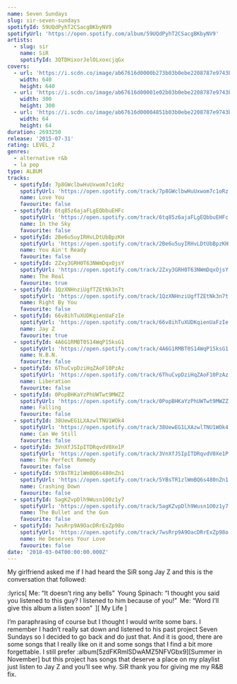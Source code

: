```yaml
---
name: Seven Sundays
slug: sir-seven-sundays
spotifyId: 59UQdPyhT2CSacgBKbyNV9
spotifyUrl: 'https://open.spotify.com/album/59UQdPyhT2CSacgBKbyNV9'
artists:
  - slug: sir
    name: SiR
    spotifyId: 3QTDHixorJelOLxoxcjqGx
covers:
  - url: 'https://i.scdn.co/image/ab67616d0000b273b03b0ebe2208787e9743b5a6'
    width: 640
    height: 640
  - url: 'https://i.scdn.co/image/ab67616d00001e02b03b0ebe2208787e9743b5a6'
    width: 300
    height: 300
  - url: 'https://i.scdn.co/image/ab67616d00004851b03b0ebe2208787e9743b5a6'
    width: 64
    height: 64
duration: 2693250
release: '2015-07-31'
rating: LEVEL_2
genres:
  - alternative r&b
  - la pop
type: ALBUM
tracks:
  - spotifyId: 7p8GWclbwHuUxwom7c1oRz
    spotifyUrl: 'https://open.spotify.com/track/7p8GWclbwHuUxwom7c1oRz'
    name: Love You
    favourite: false
  - spotifyId: 6tq85z6ajaFLgEQbbuEHFc
    spotifyUrl: 'https://open.spotify.com/track/6tq85z6ajaFLgEQbbuEHFc'
    name: In the Sky
    favourite: false
  - spotifyId: 2Be6u5uyIRHvLDtUbBpzKH
    spotifyUrl: 'https://open.spotify.com/track/2Be6u5uyIRHvLDtUbBpzKH'
    name: You Ain't Ready
    favourite: false
  - spotifyId: 2Zxy3GRH0T63NWmDqxOjsY
    spotifyUrl: 'https://open.spotify.com/track/2Zxy3GRH0T63NWmDqxOjsY'
    name: The Real
    favourite: true
  - spotifyId: 1QzXNHnziUgfTZEtNk3n7t
    spotifyUrl: 'https://open.spotify.com/track/1QzXNHnziUgfTZEtNk3n7t'
    name: Right By You
    favourite: false
  - spotifyId: 66v8ihTuXUDKqienUaFzIe
    spotifyUrl: 'https://open.spotify.com/track/66v8ihTuXUDKqienUaFzIe'
    name: Jay Z
    favourite: true
  - spotifyId: 4A6G1RMBT0S14WqP15ksG1
    spotifyUrl: 'https://open.spotify.com/track/4A6G1RMBT0S14WqP15ksG1'
    name: N.B.N.
    favourite: false
  - spotifyId: 6ThuCvpDziHqZAoF10PzAz
    spotifyUrl: 'https://open.spotify.com/track/6ThuCvpDziHqZAoF10PzAz'
    name: Liberation
    favourite: false
  - spotifyId: 0PopBHKaYzPhUWTwt9MWZZ
    spotifyUrl: 'https://open.spotify.com/track/0PopBHKaYzPhUWTwt9MWZZ'
    name: Falling
    favourite: false
  - spotifyId: 38UewEG1LXAzwlTNU1WOk4
    spotifyUrl: 'https://open.spotify.com/track/38UewEG1LXAzwlTNU1WOk4'
    name: Can We Still
    favourite: false
  - spotifyId: 3VnXfJSIpITDRqvdV0Xe1P
    spotifyUrl: 'https://open.spotify.com/track/3VnXfJSIpITDRqvdV0Xe1P'
    name: The Perfect Remedy
    favourite: false
  - spotifyId: 5YBsTR1zlWmBQ6s480nZn1
    spotifyUrl: 'https://open.spotify.com/track/5YBsTR1zlWmBQ6s480nZn1'
    name: Crashing Down
    favourite: false
  - spotifyId: 5agKZvpDlh9Wusn1O0z1y7
    spotifyUrl: 'https://open.spotify.com/track/5agKZvpDlh9Wusn1O0z1y7'
    name: The Bullet and the Gun
    favourite: false
  - spotifyId: 7wsRrp9A9OacDRrExZp98o
    spotifyUrl: 'https://open.spotify.com/track/7wsRrp9A9OacDRrExZp98o'
    name: He Deserves Your Love
    favourite: false
date: '2018-03-04T00:00:00.000Z'
---
```

My girlfriend asked me if I had heard the SiR song Jay Z and this is the conversation that followed:

:lyrics[
  Me: “It doesn’t ring any bells” 
  Young Spinach: “I thought you said you listened to this guy? I listened to him because of you!” 
  Me: “Word I’ll give this album a listen soon” 
][
  My Life
] 

I’m paraphrasing of course but I thought I would write some bars. I remember I hadn’t really
sat down and listened to his past project Seven Sundays so I decided to go back and do just that.
And it is good, there are some songs that I really like on it and some songs that I find a
bit more forgettable. I still prefer :album[5zdFKRmlSDwAMZ5NFVGbx9][Summer in November]
but this project has songs that deserve a place on my playlist just listen to Jay Z and
you’ll see why. SiR thank you for giving me my R&B fix. 

